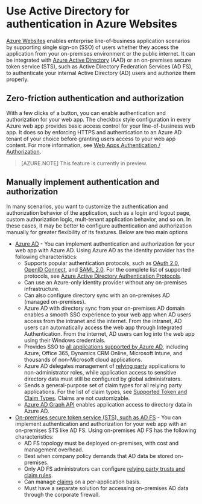 <properties 
	pageTitle="Use Active Directory for authentication in Azure Websites" 
	description="Learn the different authentication and authorization options for line-of-business applications that are deployed to Azure Websites" 
	services="app-service" 
	documentationCenter="" 
	authors="cephalin" 
	manager="wpickett" 
	editor="jimbe"/>

<tags
	ms.service="app-service"
	ms.date="09/29/2015"
	wacn.date=""/>

# Use Active Directory for authentication in Azure Websites #

[Azure Websites](/documentation/services/web-sites/) enables enterprise line-of-business application scenarios by supporting single sign-on (SSO) of users whether they access the application from your on-premises environment or the public internet. It can be integrated with [Azure Active Directory](/home/features/identity/) (AAD) or an on-premises secure token service (STS), such as Active Directory Federation Services (AD FS), to authenticate your internal Active Directory (AD) users and authorize them properly.

## Zero-friction authentication and authorization ##

With a few clicks of a button, you can enable authentication and authorization for your web app. The checkbox style configuration in every Azure web app provides basic access control for your line-of-business web app. It does so by enforcing HTTPS and authentication to an Azure AD tenant of your choice before granting users access to your web app content. For more information, see [Web Apps Authentication / Authorization](http://azure.microsoft.com/blog/2014/11/13/azure-websites-authentication-authorization/).

>[AZURE.NOTE] This feature is currently in preview.

## Manually implement authentication and authorization ##

In many scenarios, you want to customize the authentication and authorization behavior of the application, such as a login and logout page, custom authorization logic, mult-tenant application behavior, and so on. In these cases, it may be better to configure authentication and authorization manually for greater flexibility of its features. Below are two main options  

-	[Azure AD](/documentation/articles/web-sites-dotnet-lob-application-azure-ad) - You can implement authentication and authorization for your web app with Azure AD. Using Azure AD as the identity provider has the following characteristics:
	-	Supports popular authentication protocols, such as [OAuth 2.0](http://oauth.net/2/), [OpenID Connect](http://openid.net/connect/), and [SAML 2.0](http://en.wikipedia.org/wiki/SAML_2.0). For the complete list of supported protocols, see [Azure Active Directory Authentication Protocols](http://msdn.microsoft.com/zh-cn/library/azure/dn151124.aspx).
	-	Can use an Azure-only identity provider without any on-premises infrastructure.
	-	Can also configure directory sync with an on-premises AD (managed on-premises).
	-	Azure AD with directory sync from your on-premises AD domain enables a smooth SSO experience to your web app when AD users access from the intranet and the internet. From the intranet, AD users can automatically access the web app through Integrated Authentication. From the internet, AD users can log into the web app using their Windows credentials.
	-	Provides SSO to [all applications supported by Azure AD](/home/features/identity/), including Azure, Office 365, Dynamics CRM Online, Microsoft Intune, and thousands of non-Microsoft cloud applications. 
	-	Azure AD delegates management of [relying party](http://en.wikipedia.org/wiki/Relying_party) applications to non-administrator roles, while application access to sensitive directory data must still be configured by global administrators.
	-	Sends a general-purpose set of claim types for all relying party applications. For the list of claim types, see [Supported Token and Claim Types](/documentation/articles/active-directory-token-and-claims/). Claims are not customizable.
	-	[Azure AD Graph API](http://msdn.microsoft.com/zh-cn/library/azure/hh974476.aspx) enables application access to directory data in Azure AD.
-	[On-premises secure token service (STS), such as AD FS](/documentation/articles/web-sites-dotnet-lob-application-adfs) - You can implement authentication and authorization for your web app with an on-premises STS like AD FS. Using on-premises AD FS has the following characteristics:
	-	AD FS topology must be deployed on-premises, with cost and management overhead.
	-	Best when company policy demands that AD data be stored on-premises.
	-	Only AD FS administrators can configure [relying party trusts and claim rules](http://technet.microsoft.com/zh-cn/library/dd807108.aspx).
	-	Can manage [claims](http://technet.microsoft.com/zh-cn/library/ee913571.aspx) on a per-application basis.
	-	Must have a separate solution for accessing on-premises AD data through the corporate firewall.
 
